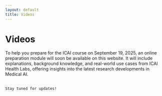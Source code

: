 ```yaml
---
layout: default
title: Videos
---
```


# Videos
<div class="content">
    <p>To help you prepare for the ICAI course on September 19, 2025, an online preparation module will soon be available on this website. It will include explanations, background knowledge, and real-world use cases from ICAI Health Labs, offering insights into the latest research developments in Medical AI. <br><br>
    
    
    Stay tuned for updates!
</p>
</div>
